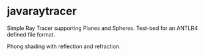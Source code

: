 javaraytracer
=============

Simple Ray Tracer supporting Planes and Spheres. Test-bed for an ANTLR4 defined
file format.

Phong shading with reflection and refraction.
